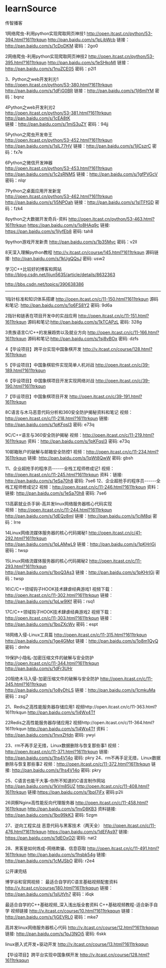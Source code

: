 # learnSource
传智播客

1网络爬虫-利用python实现爬取网页神技1	
http://open.itcast.cn/python/53-394.html?1611trkqun	
http://pan.baidu.com/s/1pLjbWcb	
链接：http://pan.baidu.com/s/1cDoDKM 密码：2go0

2网络爬虫-利用python实现爬取网页神技2	
http://open.itcast.cn/python/53-395.html?1611trkqun	
http://pan.baidu.com/s/1eSHkoMI	
链接：http://pan.baidu.com/s/1nuZCE05 密码：p2l1

3、Python之web开发利刃1	
http://open.itcast.cn/python/53-380.html?1611trkqun	
http://pan.baidu.com/s/1dFiG0BR	
链接：http://pan.baidu.com/s/1jI6mIYM 密码：bqnz

4Python之web开发利刃2	
http://open.itcast.cn/python/53-381.html?1611trkqun	
http://pan.baidu.com/s/1cEA8tK	
链接：http://pan.baidu.com/s/1miS3uZY 密码：94jj

5Python之爬虫开发帝王	
http://open.itcast.cn/python/53-452.html?1611trkqun	
http://pan.baidu.com/s/1slL77HV	
链接：http://pan.baidu.com/s/1jICszrC 密码：fx7e

6Python之微信开发神器	
http://open.itcast.cn/python/53-453.html?1611trkqun	
http://pan.baidu.com/s/1c2sRNMS
链接：http://pan.baidu.com/s/1gfPVGcV 密码：nlqr

7Python之桌面应用开发新宠	
http://open.itcast.cn/python/53-462.html?1611trkqun	
http://pan.baidu.com/s/1i5NPOah	
链接：http://pan.baidu.com/s/1slTFfGD 密码：fzk4

8python之大数据开发奇兵-资料
http://open.itcast.cn/python/53-463.html?1611trkqun
https://pan.baidu.com/s/1o8HAq9c
链接:  https://pan.baidu.com/s/1jIyfEb8 密码: tah8 

9python游戏开发新贵
http://pan.baidu.com/s/1b35Mvc 密码：v2ll

8天深入理解python教程
http://v.itcast.cn/course/145.html?1611trkqun
源码链接: http://pan.baidu.com/s/1kUgQQsJ 密码: usw2



学习C++比较好的博客和网站
http://blog.csdn.net/lijun5635/article/details/8632363 

http://bbs.csdn.net/topics/390638386 


-------------------------------------------------------
 
1指针标准和知识体系搭建
http://open.itcast.cn/c/11-150.html?1611trkqun
源码和笔记: http://pan.baidu.com/s/1o6FS8Y2 密码: 9d6a

2指针和链表在项目开发中的实战应用
http://open.itcast.cn/c/11-151.html?1611trkqun
源码和笔记:http://pan.baidu.com/s/1kTCAPzL 密码: 328g

3贵族语言C/C++的发展趋势以及就业方向
http://open.itcast.cn/c/11-166.html?1611trkqun
源码和笔记:http://pan.baidu.com/s/1sj8vBOx 密码: dzfs

4【毕设项目】跨平台实现中国象棋开发
 http://v.itcast.cn/course/128.html?1611trkqun

5【毕设项目】中国象棋软件实现简单人机对战
http://open.itcast.cn/c/39-189.html?1611trkqun

6【毕设项目】中国象棋项目开发实现网络对战
http://open.itcast.cn/c/39-190.html?1611trkqun

7【毕设项目】中国象棋项目开发
http://open.itcast.cn/c/39-191.html?1611trkqun

8C语言与木马恶意代码分析和360安全防护揭秘资料和笔记
视频：http://open.itcast.cn/c/11-218.html?1611trkqun
链接: http://pan.baidu.com/s/1pKFqsI3 密码: e73q

9C/C++语言与360安全防护揭秘
视频：http://open.itcast.cn/c/11-219.html?1611trkqun
资料：http://pan.baidu.com/s/1pKFqsI3 密码: e73q

10邮箱账户的破解与邮箱安全防控1
视频：http://open.itcast.cn/c/11-234.html?1611trkqun
链接: http://pan.baidu.com/s/1qWt8QwW 密码: gbsh

11、企业超抢手的程序员------全栈工程师修成记1
视频：http://open.itcast.cn/c/11-245.html?1611trkqun
资料：链接: http://pan.baidu.com/s/1eSa70h8 密码: 7se6
12、企业超抢手的程序员------全栈工程师修成记2
视频：http://open.itcast.cn/c/11-246.html?1611trkqun
资料：链接: http://pan.baidu.com/s/1eSa70h8 密码: 7se6

13高薪就业杀手锏-高并发linux网络服务器核心代码实现	
视频：http://open.itcast.cn/c/11-244.html?1611trkqun	
http://pan.baidu.com/s/1dEQz8ml	
链接：http://pan.baidu.com/s/1ciM8qi 密码：lrre

14Linux网络流媒体服务器的核心代码揭秘1	
http://open.itcast.cn/c/41-292.html?1611trkqun	
http://pan.baidu.com/s/1pLAMwL9	
链接：http://pan.baidu.com/s/1pKHrIGj 密码：twsp

15Linux网络流媒体服务器的核心代码揭秘2	
http://open.itcast.cn/c/11-293.html?1611trkqun	
http://pan.baidu.com/s/1boQ3As3	
链接：http://pan.baidu.com/s/1pKHrIGj 密码：twsp

16\C/C++领域钩子HOOK技术肆虐经典游戏1
视频下载：http://open.itcast.cn/c/11-302.html?1611trkqun
链接：http://pan.baidu.com/s/1pLw9lKf 密码：rsq1

17C/C++领域钩子HOOK技术肆虐经典游戏2
视频下载：http://open.itcast.cn/c/11-303.html?1611trkqun
链接：http://pan.baidu.com/s/1boZXcWv 密码：espt

18网络入侵-Linux工具篇	
http://open.itcast.cn/c/11-315.html?1611trkqun	
http://pan.baidu.com/s/1ge4GMpt	
链接：http://pan.baidu.com/s/1o8m1QyQ 密码：dmhe

19保护小隐私-加密压缩文件的破解与安全防护	
http://open.itcast.cn/c/11-344.html?1611trkqun	
http://pan.baidu.com/s/1dFr3UHr

20阻绝木马入侵-加密压缩文件的破解与安全防护	
http://open.itcast.cn/c/11-345.html?1611trkqun	
http://pan.baidu.com/s/1o8yDhLS	
链接：http://pan.baidu.com/s/1cmkuMa 密码：zsg7

21、Redis之高性能服务器存储应用1
视频http://open.itcast.cn/c/11-363.html?1611trkqun
http://pan.baidu.com/s/1i4Wx4Tf

22Redis之高性能服务器存储应用2
视频http://open.itcast.cn/c/11-364.html?1611trkqun
http://pan.baidu.com/s/1i4Wx4Tf
资料：http://pan.baidu.com/s/1nvxZHdn 密码: ywyi

23、rm不再手足无措，Linux数据删除与恢复那些事1
视频：http://open.itcast.cn/c/11-371.html?1611trkqun
链接: http://pan.baidu.com/s/1hs4V14o 密码: pkry
24、rm不再手足无措，Linux数据删除与恢复那些事2
视频：http://open.itcast.cn/c/11-372.html?1611trkqun
链接: http://pan.baidu.com/s/1hs4V14o 密码: pkry

25、C语言也能干大事-你所不知道的C语言制作网站
http://pan.baidu.com/s/1kVm85UZ
http://open.itcast.cn/c/11-408.html?1611trkqun
链接:https://pan.baidu.com/s/1bpI7jFx 密码:p2li

26洞察Nginx高性能反向代理服务器
http://open.itcast.cn/c/11-458.html?1611trkqun
http://pan.baidu.com/s/1nvD8KB3
资料链接: http://pan.baidu.com/s/1bo99kK3 密码: 5zgm

27、逆向工程实战 恶意代码与黑客技术（两天全）
http://open.itcast.cn/c/11-476.html?1611trkqun
https://pan.baidu.com/s/1dEFAs97
链接: https://pan.baidu.com/s/1dEOxO2l 密码: nat2

28、黑客是如何炼成-网络欺骗、信息窃取
http://open.itcast.cn/c/11-491.html?1611trkqun
http://pan.baidu.com/s/1hsbk54g
链接: http://pan.baidu.com/s/1cMJSbO 密码: r2e4

公开课完结

博学谷和官网视频：
最适合自学的C语言基础视频配套资料
http://v.itcast.cn/course/180.html?1611trkqqun
链接：http://pan.baidu.com/s/1slUtVh7 密码：i6qk

最适合自学的C++基础视频_深入浅出版全套资料
C++基础视频教程-适合新手自学
视频链接  http://v.itcast.cn/course/10.html?1611trkqqun
链接：http://pan.baidu.com/s/1jGEVRL0 密码：mke7


高并发linux网络服务器核心代码
http://v.itcast.cn/course/12.html?1611trkqqun
链接: http://pan.baidu.com/s/1pJ3NOj5 密码: 6skk


linux嵌入式开发+驱动开发
http://v.itcast.cn/course/13.html?1611trkqqun


【毕设项目】跨平台实现中国象棋开发
 http://v.itcast.cn/course/128.html?1611trkqqun
